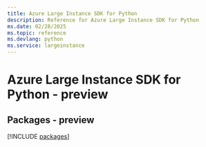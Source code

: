 ```yaml
---
title: Azure Large Instance SDK for Python
description: Reference for Azure Large Instance SDK for Python
ms.date: 02/28/2025
ms.topic: reference
ms.devlang: python
ms.service: largeinstance
---
```

# Azure Large Instance SDK for Python - preview
## Packages - preview
[!INCLUDE [packages](large-instance-index.md)]